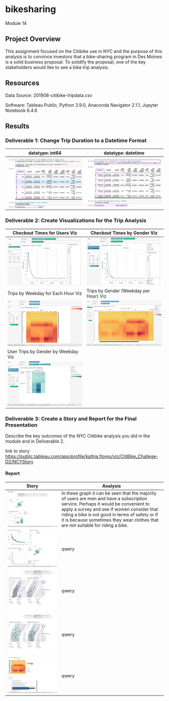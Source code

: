 # bikesharing
Module 14

## Project Overview
This assignment focused on the Citibike use in NYC and the purpose of this analysis is to convince investors that a bike-sharing program in Des Moines is a solid business proposal. To solidify the proposal, one of the key stakeholders would like to see a bike trip analysis.


## Resources
Data Source: 201908-citibike-tripdata.csv

Software: Tableau Public, Python 3.9.0, Anaconda Navigator 2.1.1, Jupyter Notebook 6.4.6

## Results
### Deliverable 1: Change Trip Duration to a Datetime Format
| datatype: int64 | datatype: datetime |
| --- | --- |
| <img src="/Resources/img1.png"> | <img src="/Resources/img2.png"> | 


### Deliverable 2: Create Visualizations for the Trip Analysis
| Checkout Times for Users Viz | Checkout Times by Gender Viz |
| --- | --- |
| <img src="/Resources/img3.png"> | <img src="/Resources/img4.png"> | 
| Trips by Weekday for Each Hour Viz | Trips by Gender (Weekday per Hour) Viz |
| <img src="/Resources/img5.png"> | <img src="/Resources/img6.png"> | 
| User Trips by Gender by Weekday Viz |  |
| <img src="/Resources/img7.png"> |  |


### Deliverable 3: Create a Story and Report for the Final Presentation
Describe the key outcomes of the NYC Citibike analysis you did in the module and in Deliverable 2.

link to story
https://public.tableau.com/app/profile/kathia.flores/viz/CitiBike_Challege-D2/NCYStory

#### Report
| Story | Analysis |
| --- | --- |
| <img src="/Resources/img8.png"> | In these graph it can be seen that the majority of users are men and have a subscription service. Perhaps it would be convenient to apply a survey and see if women consider that riding a bike is not good in terms of safety or if it is because sometimes they wear clothes that are not suitable for riding a bike. | 
| <img src="/Resources/img9.png"> | qwery |
| <img src="/Resources/img10.png"> | qwery | 
| <img src="/Resources/img11.png"> | qwery |
| <img src="/Resources/img12.png"> | qwery |

